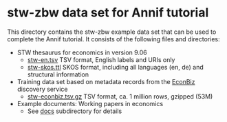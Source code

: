 # stw-zbw data set for Annif tutorial

This directory contains the stw-zbw example data set that can be
used to complete the Annif tutorial. It consists of the following files and
directories:

* STW thesaurus for economics in version 9.06
  * [stw-en.tsv](stw-en.tsv) TSV format, 
    English labels and URIs only
  * [stw-skos.ttl](stw-skos.ttl) SKOS
    format, including all languages (en, de) and structural information
* Training data set based on metadata records from the [EconBiz](https://www.econbiz.de) discovery
  service
  * [stw-econbiz.tsv.gz](stw-econbiz.tsv.gz) TSV format,
    ca. 1 million rows, gzipped (53M)
* Example documents: Working papers in economics
  * See [docs](docs) subdirectory for details

